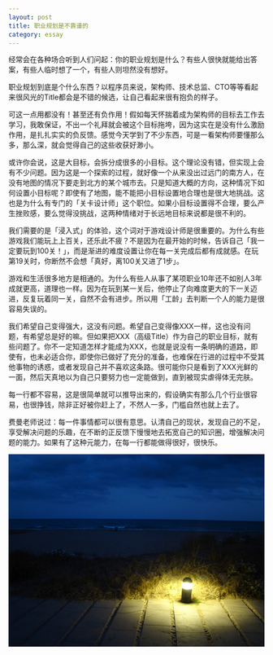 ```yaml
---
layout: post
title: 职业规划是不靠谱的
category: essay
---
```


经常会在各种场合听到人们问起：你的职业规划是什么？有些人很快就能给出答案，有些人临时想了一个，有些人则坦然没有想好。

职业规划到底是个什么东西？以程序员来说，架构师、技术总监、CTO等等看起来很风光的Title都会是不错的候选，让自己看起来很有抱负的样子。

可这一点用都没有！甚至还有负作用！假如每天怀揣着成为架构师的目标去工作去学习，我敢保证，不出一个礼拜就会被这个目标拖垮，因为这实在是没有什么激励作用，是扎扎实实的负反馈。感觉今天学到了不少东西，可是一看架构师要懂那么多，那么深，就会觉得自己的这些收获好渺小。

或许你会说，这是大目标，会拆分成很多的小目标。这个理论没有错，但实现上会有不少问题。因为这是一个探索的过程，就好像一个从来没出过远门的南方人，在没有地图的情况下要走到北方的某个城市去。只是知道大概的方向，这种情况下如何设置小目标呢？即使有了地图，能不能把小目标设置地合理也是很大地挑战。这也是为什么有专门的「关卡设计师」这个职位。如果小目标设置得不合理，要么产生挫败感，要么觉得没挑战，这两种情绪对于长远地目标来说都是很不利的。

我们需要的是「浸入式」的体验，这个词对于游戏设计师是很重要的。为什么有些游戏我们能玩上上百关，还乐此不疲？不是因为在最开始的时候，告诉自己「我一定要玩到100关！」，而是渐进的难度设置让你在每一关完成后都有成就感。在玩第19关时，你断然不会想「真好，离100关又进了1步」。

游戏和生活很多地方是相通的。为什么有些人从事了某项职业10年还不如别人3年成就更高，道理也一样。因为在玩到某一关后，他停止了向难度更大的下一关迈进，反复玩着同一关，自然不会有进步。所以用「工龄」去判断一个人的能力是很容易失误的。

我们希望自己变得强大，这没有问题。希望自己变得像XXX一样，这也没有问题，有希望总是好的嘛。但如果把XXX（高级Title）作为自己的职业目标，就有些问题了。你不一定知道怎样才能成为XXX，也就是说没有一条明确的道路，即使有，也未必适合你，即使你已做好了充分的准备，也难保在行进的过程中不受其他事物的诱惑，或者发现自己并不喜欢这条路。很可能你只是看到了XXX光鲜的一面，然后天真地以为自己只要努力也一定能做到，直到被现实虐得体无完肤。

每一行都不容易，这是很简单就可以推导出来的，假设确实有那么几个行业很容易，也很挣钱，除非正好被你赶上了，不然人一多，门槛自然也就上去了。

费曼老师说过：每一件事情都可以很有意思。认清自己的现状，发现自己的不足，享受解决问题的乐趣，在不断的正反馈下慢慢地去拓宽自己的知识圈，增强解决问题的能力。如果有了这种元能力，在每一行都能做得很好，很快乐。

<img src="/image/light.jpg" />
